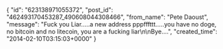  {
   "id": "623138971055372",
   "post_id": "462493170453287_490608044308466",
   "from_name": "Pete Daoust",
   "message": "Fuck you Liar.....a new address pppfffttt.....you have no doge, no bitcoin and no litecoin, you are a fucking liar\n\nBye....",
   "created_time": "2014-02-10T03:15:03+0000"
 }
